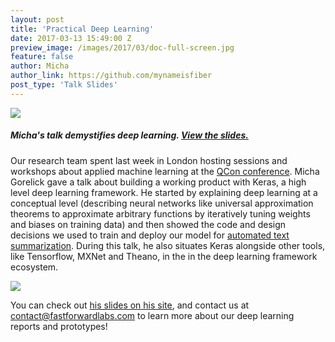 ```yaml
---
layout: post
title: 'Practical Deep Learning'
date: 2017-03-13 15:49:00 Z
preview_image: /images/2017/03/doc-full-screen.jpg
feature: false
author: Micha
author_link: https://github.com/mynameisfiber
post_type: 'Talk Slides'
---
```


![](/images/2017/03/micha-talk-doc.jpg)

##### Micha's talk demystifies deep learning. [View the slides.](http://micha.codes/2017-qcon-deeplearning/#1)

Our research team spent last week in London hosting sessions and workshops about applied machine learning at the [QCon conference](https://qconlondon.com/london-2017/track/modern-learning-systems). Micha Gorelick gave a talk about building a working product with Keras, a high level deep learning framework. He started by explaining deep learning at a conceptual level (describing neural networks like universal approximation theorems to approximate arbitrary functions by iteratively tuning weights and biases on training data) and then showed the code and design decisions we used to train and deploy our model for [automated text summarization](http://blog.fastforwardlabs.com/2016/04/11/new-tools-to-summarize-text.html). During this talk, he also situates Keras alongside other tools, like Tensorflow, MXNet and Theano, in the in the deep learning framework ecosystem.

![](/images/2017/03/micha-talk-cover.jpg)

You can check out [his slides on his site](http://micha.codes/2017-qcon-deeplearning/#1), and contact us at [contact@fastforwardlabs.com](contact@fastforwardlabs.com) to learn more about our deep learning reports and prototypes!
